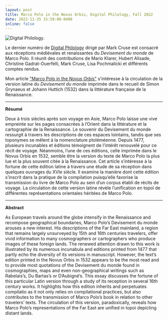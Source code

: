 ```yaml
---
layout: post
title: Marco Polo in the Novus Orbis, Digital Philology, Fall 2022
date: 2022-11-25 15:59:00-0400
inline: false
---
```


![Digital Philology](https://muse.jhu.edu/issue/49137/image/front_cover.jpg).

Le dernier numéro de [Digital Philology](https://muse.jhu.edu/issue/49137) dirigé par Mark Cruse est consacré aux réceptions médiévales et renaissantes du _Devisement du monde_ de Marco Polo. Il réunit des contributions de Mario Klarer, Hubert Alisade, Christine Gadrat-Ouerfelli, Mark Cruse, Lisa Pochmalicki et différents comptes rendus.

Mon article ["Marco Polo in the _Novus Orbis_"](https://muse.jhu.edu/pub/1/article/869785) s'intéresse à la circulation de la version latine du _Devisement du monde_ imprimée dans le recueil de Simon Grynaeus et Johann Huttich (1532) dans la littérature française de la Renaissance.

***

**Résumé**

Deux à trois siècles après son voyage en Asie, Marco Polo laisse une vive empreinte sur les pages consacrées à l’Orient dans la littérature et la cartographie de la Renaissance. Le souvenir du Devisement du monde ressurgit à travers les descriptions de ces espaces lointains, tandis que ses toponymes se mêlent à la nomenclature ptoléméenne. Depuis 1477, plusieurs incunables et éditions témoignent de l’intérêt renouvelé pour ce récit de voyage. Néanmoins, l’une de ces éditions, celle imprimée dans le Novus Orbis en 1532, semble être la version du texte de Marco Polo la plus lue et la plus souvent citée à la Renaissance. Cet article s’intéresse à la fortune de cette édition latine à travers une étude de sa réception dans quelques ouvrages du XVIe siècle. Il examine la manière dont cette édition s’inscrit dans la pratique de la compilation puisqu’elle favorise la transmission du livre de Marco Polo au sein d’un corpus établi de récits de voyage. La circulation de cette version latine révèle l’unification en topoï de différentes représentations orientales héritées de Marco Polo. 

***

**Abstract**

As European travels around the globe intensify in the Renaissance and recompose geographical boundaries, Marco Polo’s Devisement du monde arouses a new interest. His descriptions of the Far East mainland, a region that remains largely unsurveyed by 15th and 16th centuries travelers, offer vivid information to many cosmographers or cartographers who produce images of these foreign lands. The renewed attention drawn to this work is illustrated by its numerous incunabula and editions printed from 1477 that partly echo the diversity of its versions in manuscript. However, the text’s edition printed in the Novus Orbis in 1532 appears to be the most read and to provide most quotations of the Devisement du monde found in cosmographies, maps and even non-geographical writings such as Rabelais’s, Du Bartas’s or D’Aubigné’s. This essay discusses the fortune of this particular Latin version through a study of its reception in several 16th century works. It highlights how this edition inherits and perpetuates compilatio as it not only relies on compilational practices, but also contributes to the transmission of Marco Polo’s book in relation to other travelers’ texts. The circulation of this version, paradoxically, reveals how Marco Polo’s representations of the Far East are unified in topoi depicting distant lands.

